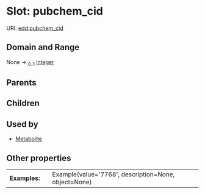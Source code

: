 
# Slot: pubchem_cid



URI: [edd:pubchem_cid](https://w3id.org/eddpubchem_cid)


## Domain and Range

None &#8594;  <sub>0..1</sub> [Integer](types/Integer.md)

## Parents


## Children


## Used by

 * [Metabolite](Metabolite.md)

## Other properties

|  |  |  |
| --- | --- | --- |
| **Examples:** | | Example(value='7768', description=None, object=None) |